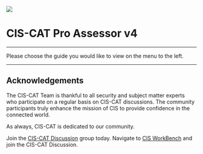 ![](http://i.imgur.com/5yZfZi5.jpg)

# CIS-CAT Pro Assessor v4

----------

Please choose the guide you would like to view on the menu to the left.

----------

## Acknowledgements

The CIS-CAT Team is thankful to all security and subject matter experts who participate on a regular basis on CIS-CAT discussions. The community  participants truly enhance the mission of CIS to provide confidence in the connected world.

As always, CIS-CAT is dedicated to our community. 

Join the [CIS-CAT Discussion](https://workbench.cisecurity.org/communities/30) group today. Navigate to [CIS WorkBench](https://workbench.cisecurity.org/communities/public) and join the CIS-CAT Discussion.
 